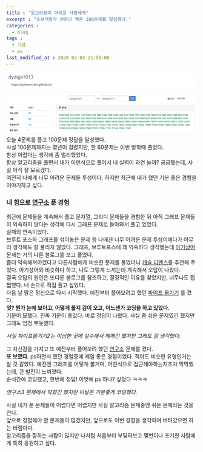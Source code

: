 ```yaml
---
title : "알고리즘이 어려운 사람에게"
excerpt : "초보개발자 권준이 백준 100문제를 달성했다."
categories : 
  - blog
tags :
  - 기념
  - ps
last_modified_at : 2020-02-03 21:50:00
---
```

![100문제기념](/assets/img/100문제기념.png)  
오늘 4문제를 풀고 100문제 정답을 달성했다.  
사실 100문제까지는 몇년이 걸렸지만, 한 60문제는 이번 방학때 풀었다.  
항상 어렵다는 생각에 좀 멀리했었다.  
항상 알고리즘을 풀면서 내가 이런식으로 풀어서 내 실력이 과연 늘까? 궁금했는데, 사실 아직 잘 모르겠다.  
여전히 나에게 너무 어려운 문제들 투성이다. 하지만 최근에 내가 했던 기분 좋은 경험을 이야기하고 싶다.  
  
  
### 내 힘으로 [연구소](https://junkwon-dev.github.io/ps/boj-14502-17141-17142/) 푼 경험
최근에 문제들을 계속해서 풀고 문자열, 그리디 문제들을 경험한 뒤 아직 그래프 문제들이 익숙하지 않다는 생각에 다시 그래프 문제로 돌아와서 풀고 있었다.  
실패의 연속이었다.  
브루트 포스와 그래프를 섞어놓은 문제 등 나에겐 너무 어려운 문제 투성이에다가 아무리 생각해도 잘 풀리지 않았다. 그래프, 브루트포스에 꽤 익숙하다 생각했는데  [아기상어](https://junkwon-dev.github.io/ps/boj-16236/) 문제는 거의 다른 블로그를 보고 풀었다.  
좀더 익숙해져야겠다고 다른사람에게 비슷한 문제를 물었더니 [캐슬 디펜스](https://junkwon-dev.github.io/ps/boj-17135/)를 추천해 주었다. 아기상어와 비슷하다 하고, 나도 그렇게 느끼는데 계속해서 오답이 나왔다.  
결국 오답의 원인은 또다른 블로그를 참조하고, 결정적인 이유를 찾았지만, 너무나도 찝찝했다. 내 손으로 직접 풀고 싶었다.  
다음 날 맑은 정신으로 다시 시작했다. 예전부터 풀어보려고 했던 [파이프 옮기기](https://junkwon-dev.github.io/ps/boj-17070-17069/) 를 켰다.  
**엇? 뭔가 눈에 보이고, 어떻게 풀지 감이 오고, 어느샌가 코딩을 하고 있었다.**   
기분이 묘했다. 진짜 기분이 좋았다. 바로 정답이 나왔다. 사실 좀 쉬운 문제였긴 했지만 그래도 엄청 뿌듯했다. 

_사실 파이프옮기기2는 이상한 곳에 실수해서 헤매긴 했지만 그래도 잘 생각했다._


그 자신감을 가지고 또 예전부터 풀어보려 했던 [연구소](https://junkwon-dev.github.io/ps/boj-14502-17141-17142/) 문제를 켰다.  
**또 보였다.** ps하면서 했던 경험중에 제일 좋은 경험이었다. 적어도 비슷한 유형인거는 알 것 같았다. 예전엔 그래프를 어떻게 볼거며, 어떤식으로 접근해야하는지조차 막막했는데, 큰 발전이 느껴졌다.  
순식간에 코딩했고, 한번에 정답! 이맛에 ps 하나? 싶었다 ㅋㅋㅋ
  
_연구소3 문제에서 막혔긴 했지만 이날은 기분좋게 코딩했다._  

사실 내가 푼 문제들이 어렵다면 어렵지만 사실 알고리즘 문제중엔 쉬운 문제라는 것을 안다.  
앞으로 경험해야 할 문제들이 많겠지만, 앞으로도 이번 경험을 생각하며 버텨갔으면 하는 바램이다.  
알고리즘을 잘하는 사람이 많지만 나처럼 처음부터 부딪혀보고 몇번이나 포기한 사람에게 특히 응원하고 싶다.  




